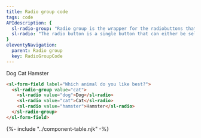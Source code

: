 ```yaml
---
title: Radio group code
tags: code
APIdescription: {
  sl-radio-group: "Radio group is the wrapper for the radiobuttons that represent the options for one value in your form. Per radio-group you can only check one radio button.",
  sl-radio: "The radio button is a single button that can either be selected or deselected (by picking another option in the same radio-group)."
}
eleventyNavigation:
  parent: Radio group
  key: RadioGroupCode
---
```


<section class="no-heading">

<div class="ds-example">

  <sl-form-field label="Which animal do you like best?">
    <sl-radio-group value="cat">
      <sl-radio value="dog">Dog</sl-radio>
      <sl-radio value="cat">Cat</sl-radio>
      <sl-radio value="hamster">Hamster</sl-radio>
    </sl-radio-group> 
  </sl-form-field>

</div>

<div class="ds-code">

  ```html 
  <sl-form-field label="Which animal do you like best?">
    <sl-radio-group value="cat">
      <sl-radio value="dog">Dog</sl-radio>
      <sl-radio value="cat">Cat</sl-radio>
      <sl-radio value="hamster">Hamster</sl-radio>
    </sl-radio-group> 
  </sl-form-field>
  ```

</div>

</section>

<ds-install-info link-in-navigation package="radio-group"></ds-install-info>

{%- include "../component-table.njk" -%}
